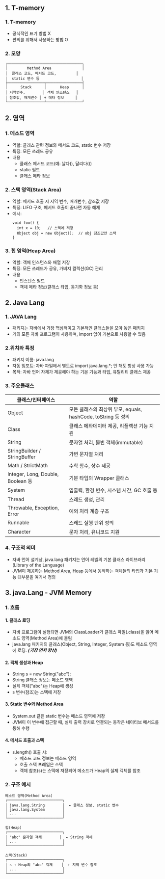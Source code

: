 ## 1. T-memory
### 1. T-memory
 - 공식적인 표기 방법 X
 - 편의를 위해서 사용하는 방법 O

### 2. 모양
```
┌──────────────────────────────────┐
│         Method Area              │
│  클래스 코드, 메서드 코드,         │
│  static 변수 등                   │
├─────────────────┬────────────────┤
│      Stack      │      Heap      │
│ 지역변수,        │ 객체 인스턴스   │
│ 참조값, 매개변수 │ + 메타 정보     │
└─────────────────┴────────────────┘
```

## 2. 영역
### 1. 메소드 영역
 - 역할: 클래스 관련 정보와 메서드 코드, static 변수 저장
 - 특징: 모든 쓰레드 공유
 - 내용
   - 클래스 메서드 코드(예: 날다(), 달리다())
   - static 필드
   - 클래스 메타 정보

### 2. 스택 영역(Stack Area)
 - 역할: 메서드 호출 시 지역 변수, 매개변수, 참조값 저장
 - 특징: LIFO 구조, 메서드 호출이 끝나면 자동 해제
 - 예시:
   ```
   void foo() {
     int x = 10;   // 스택에 저장
     Object obj = new Object();  // obj 참조값만 스택
   }
   ```

### 3. 힙 영역(Heap Area)
 - 역할: 객체 인스턴스와 배열 저장
 - 특징: 모든 쓰레드가 공유, 가비지 컬렉션(GC) 관리
 - 내용
   - 인스턴스 필드
   - 객체 메타 정보(클래스 타입, 동기화 정보 등)


## 2. Java Lang
### 1. JAVA Lang
- 패키지는 자바에서 가장 핵심적이고 기본적인 클래스들을 모아 놓은 패키지
- 거의 모든 자바 프로그램이 사용하며, import 없이 기본으로 사용할 수 있음

### 2.위치와 특징
- 패키지 이름: java.lang
- 자동 임포트: 자바 파일에서 별도로 import java.lang.*; 안 해도 항상 사용 가능
- 목적: 자바 언어 자체가 제공해야 하는 기본 기능과 타입, 유틸리티 클래스 제공

### 3. 주요클래스
| 클래스/인터페이스                        | 역할                                              |
| -------------------------------- | ----------------------------------------------- |
| Object                           | 모든 클래스의 최상위 부모, equals, hashCode, toString 등 정의 |
| Class                            | 클래스 메타데이터 제공, 리플렉션 기능 지원                        |
| String                           | 문자열 처리, 불변 객체(immutable)                        |
| StringBuilder / StringBuffer     | 가변 문자열 처리                                       |
| Math / StrictMath                | 수학 함수, 상수 제공                                    |
| Integer, Long, Double, Boolean 등 | 기본 타입의 Wrapper 클래스                              |
| System                           | 입출력, 환경 변수, 시스템 시간, GC 호출 등                     |
| Thread                           | 스레드 생성, 관리                                      |
| Throwable, Exception, Error      | 예외 처리 계층 구조                                     |
| Runnable                         | 스레드 실행 단위 정의                                    |
| Character                        | 문자 처리, 유니코드 지원                                  |

### 4. 구조적 의미
- 자바 언어 설계상, java.lang 패키지는 언어 레벨의 기본 클래스 라이브러리(Library of the Language)
- JVM이 제공하는 Method Area, Heap 등에서 동작하는 객체들의 타입과 기본 기능 대부분을 여기서 정의

## 3. java.Lang - JVM Memory 
### 1. 흐름
#### 1. 클래스 로딩
- 자바 프로그램이 실행되면 JVM의 ClassLoader가 클래스 파일(.class)을 읽어 메소드 영역(Method Area)에 올림
- java.lang 패키지의 클래스(Object, String, Integer, System 등)도 메소드 영역에 로딩. ***(가장 먼저 항상)***

#### 2. 객체 생성과 Heap
- String s = new String("abc");
- String 클래스 정보는 메소드 영역
- 실제 객체("abc")는 Heap에 생성
- s 변수(참조)는 스택에 저장

#### 3. Static 변수와 Method Area
- System.out 같은 static 변수는 메소드 영역에 저장
- JVM이 이 변수에 접근할 때, 실제 출력 장치로 연결되는 동작은 네이티브 메서드를 통해 수행

#### 4. 메서드 호출과 스택
- s.length() 호출 시:
   - 메소드 코드 정보는 메소드 영역
   - 호출 스택 프레임은 스택
   - 객체 참조(s)는 스택에 저장되어 메소드가 Heap의 실제 객체를 참조

### 2. 구조 예시
```
메소드 영역(Method Area)
┌─────────────────────────┐
│ java.lang.String        │  ← 클래스 정보, static 변수
│ java.lang.System        │
│ ...                     │
└─────────────────────────┘

힙(Heap)
┌─────────────────────────┐
│ "abc" 문자열 객체        │  ← String 객체
│ ...                     │
└─────────────────────────┘

스택(Stack)
┌─────────────────────────┐
│ s → Heap의 "abc" 객체    │  ← 지역 변수 참조
│ ...                     │
└─────────────────────────┘
```